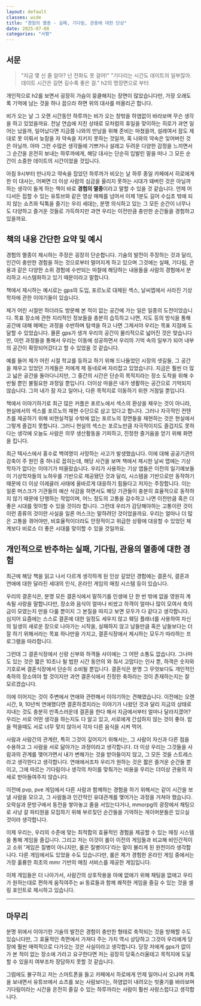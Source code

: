 ```yaml
---
layout: default
classes: wide
title: "경험의 멸종 - 실패, 기다림, 관용에 대한 단상"
date: 2025-07-08
categories: "서평"
---
```


## 서문

> "지금 몇 신 줄 알아? 넌 전화도 못 걸어!"
"기다리는 시간도 데이트의 일부잖아. 데이트 시간은 길면 길수록 좋은 걸."
h2의 명장면으로 부터

개인적으로 h2를 보면서 굉장히 가슴이 뭉클해지는 장면이 많았습니다만, 가장 오래도록
기억에 남는 것을 하나 꼽으라 하면 위의 대사를 떠올리곤 합니다.

비가 오는 날 그 오랜 시간동안 하루까는 비가 오는 창밖을 하염없이 바라보며 무슨 생각을
하고 있었을까요. 전날 연습에 지친 상태로 모처럼의 휴일을 맞이하는 히로가 과연 일어는
났을까, 일어났다면 지금쯤 나와의 만남을 위해 준비는 마쳤을까, 설레여서 잠도 제대로
못 이뤄서 늦잠을 자 약속을 지키지 못하는 것일까, 혹 나와의 약속은 잊어버린 것은 아닐까.
아마 그런 수많은 생각들에 기쁘거나 설레고 두려운 다양한 감정을 느끼면서 그 순간을 온전히
보내는 하루까에게, 해당 대사는 단순히 입발린 말을 떠나 그 모든 순간이 소중한 데이트의
시간이었을 것입니다.

아침 9시부터 만나자고 약속을 잡았던 하루까가 비오는 날 하루 종일 카페에서 히로에게 한
이 대사는, 어쩌면 더 이상 사람의 심금을 울리지 못하는 시대가 돼버린 것은 아닐까하는 생각이
들게 하는 책이 바로 **경험의 멸종**이라고 말할 수 있을 것 같습니다. 언제 어디서든 접할
수 있는 유튜브와 같은 영상 매체를 넘어서 이제 1분도 길어 수십초 밖에 되지 않는 쇼츠와
틱톡을 즐기는 우리 세대는, 분명 의식하고 있는 그 모든 순간이 너무나도 다양하고 즐거운
것들로 가득하지만 과연 우리는 이전만큼 충만한 순간들을 경험하고 있을까요.

## 책의 내용 간단한 요약 및 예시

경험의 멸종이 제시하는 주장은 굉장히 단순합니다. 기술의 발전이 주장하는 것과 달리, 인간이
충만한 경험을 하는 것으로부터 멀어지게 하고 있으며 그것에는 실패, 기다림, 관용과 같은
다양한 소위 경험에 수반되는 마찰에 해당하는 내용들을 사람의 경험에서 분리하고 시스템화하고
있기 때문이라고 말합니다.

책에서 제시하는 예시로는 gps의 도입, 포르노로 대체된 섹스, 날씨앱에서 사라진 기상학자에
관한 이야기들이 있습니다.

제가 어린 시절만 하더라도 방문해 본 적이 없는 공간에 가는 일은 일종의 도전이었습니다.
목표 장소에 관한 지리적인 정보들을 충분히 습득하고 나면, 지도 등의 방식을 통해 공간에
대해 헤메는 과정을 수반하며 탐색을 하고 나면 그제서야 우리는 목표 지점에 도달할 수 있었습니다.
물론 gps가 생겨 우리의 공간이 물리적으로 넓어진 것은 맞습니다만, 이런 과정들을 통해서
우리는 이동에 성공하면서 우리의 기억 속의 일부가 되어 내부의 공간이 확장되어갔다고 할
수 있었을 것 같습니다.

예를 들어 제가 어린 시절 학교를 등하교 하기 위해 드나들었던 시장의 샛길들, 그 공간을
채우고 있었던 가게들은 저에게 제 동네로써 자리잡고 있었습니다. 지금은 훨씬 더 많고
넓은 공간을 돌아다니지만, 그 중간의 시간은 단순히 목적지라는 장소 도착을 위해 수반될 뿐인
불필요한 과정일 뿐입니다. 더이상 마을은 내가 생활하는 공간으로 기억되지 않습니다. 그저
내가 잠 자고 일어나, 다른 목적지로 이동하기 위한 거점일 뿐입니다.

책에서 이야기하기로 최근 많은 커플은 포르노에서 섹스의 환상을 채우는 것이 아니라, 현실에서의
섹스를 포르노의 재현 수단으로 삼고 있다고 합니다. 그러나 자극적인 컨텐츠를 제공하기 위해
비현실적일 수밖에 없는 포르노의 장면들을 재현하는 것은 현실에서 그렇게 즐겁지 못합니다.
그러니 현실의 섹스는 포르노만큼 자극적이지도 즐겁지도 못하다는 생각에 오늘도 사람은
의무 생산활동을 기피하고, 진정한 즐거움을 얻기 위해 화면을 킵니다.

최근 텍사스에서 홍수로 백여명이 사망하는 사고가 발생했습니다. 이에 대해 공공기관의 감축이
주 원인 중 하나로 꼽히는데, 해당 사건을 보며 책에서 제시한 날씨 앱에는 기상학자가 없다는
이야기가 떠올랐습니다. 우리가 사용하는 기상 앱들은 이전의 일기예보들이 기상학자들의 노하우를
기반으로 제공됐던 것과 달리, 시스템을 기반으로만 동작하기 때문에 더 이상 이레귤러 사태에
올바르게 대응하기 힘들다고 저자는 주장합니다. 이는 일론 머스크가 기관들의 예산 삭감을
하면서도 해당 기관들이 충분히 효율적으로 동작하지 않기 때문에 단행하는 작업이며, 어느
정도의 고통을 감수하고 나면 이전만큼 혹은 더 좋은 시대를 맞이할 수 있을 것이라 합니다.
그런데 우리가 감당해야하는 고통이란 것이 이런 종류의 것이란 사실을 일론 머스크는 말하려던
것이었을까요. 우리는 얼마나 더 많은 고통을 겪어야만, 비효율적이더라도 안정적이고 위급한
상황에 대응할 수 있었던 체계보다 비로소 더 좋은 시대를 맞이할 수 있을 것일까요.

## 개인적으로 반추하는 실패, 기다림, 관용의 멸종에 대한 경험

최근에 해당 책을 읽고 나서 다르게 생각하게 된 인상 깊었던 경험에는 결혼식, 결혼과 연애에
대한 달라진 세대의 인식, 온라인 게임의 매칭 시스템 등이 있습니다.

우리의 결혼식은, 분명 모든 결혼식에서 말하기를 인생에 단 한 번 밖에 없을 영원히 계속될
사랑을 말합니다만, 장소와 음식이 얼마나 비쌌고 하객이 얼마나 많이 모여서 축의금이 모였는지
만을 다룰 뿐이지 그 본질을 따지고 보면 모두가 다 같다고 생각합니다. 심지어 요즘에는
스스로 결혼에 대한 일정도 세우지 않고 웨딩 플래너를 사용하여 자신의 일생의 새로운 장으로
나아가는 시작을, 실패하지 않고 남들만큼 혹은 남들보다는 더 잘 하기 위해서라는 목표 하나만을
가지고, 결혼식장에서 제시하는 모두가 따라하는 프로그램을 따라합니다.

그런데 그 결혼식장에서 신랑 신부와 하객들 사이에는 그 어떤 소통도 없습니다. 그나마도
있는 것은 짧은 10초나 될 법한 시간 동안의 와 줘서 고맙다는 인사 뿐, 하객은 숫자와 기호로써
결혼식장에서 단순히 소비될 뿐입니다. 결혼식은 분명 그 무엇보다도 개인적인 축하의 장소여야
할 것이지만 과연 결혼식에서 진정한 축하라는 것이 존재하는지는 잘 모르겠습니다.

이에 이어지는 것이 주변에서 연애와 관련해서 이야기하는 견해였습니다. 이전에는 오랜 시간,
9, 10년씩 연애했다면 결혼하겠지라는 이야기가 나왔던 것과 달리 지금의 상태로 지내는 것도
충분히 만족스러운데 결혼을 한다 해서 지금에서부터 얼마나 달라지겠어? 우리는 서로 어떤
생각을 하는지도 다 알고 있고, 서로에게 간섭하지 않는 것이 좋아. 밥을 먹을때도 서로 너무
맞지 않아서 각자 다른 음식을 시켜 먹어.

사람과 사람간의 관계란, 특히 그것이 깊어지기 위해서는, 그 사람이 자신과 다른 점을 수용하고
그 사람을 서로 닮아가는 과정이라고 생각합니다. 더 이상 우리는 그것들을 사람과의 관계를
맺어가면서 내가 변해가는 것을 받아들이지 않고, 그 모든 것을 스트레스라고 생각한다고 생각합니다.
연애에서조차 우리가 원하는 것은 짧은 즐거운 순간들 뿐이고, 그에 따르는 기다림이나 생각의
차이를 맞춰가는 비용을 우리는 더이상 관용의 자세로 받아들여주지 않습니다.

이전에 pvp, pve 게임에서 다른 사람과 함께하는 경험을 하기 위해서는 같이 시간을 보낼
사람을 모으고, 그 사람들과 인간적인 유대관계를 맺어가는 과정을 거쳐야 했습니다. 오락실과
문방구에서 동전을 쌓아놓고 줄을 서있는다거나, mmorpg의 광장에서 채팅으로 사냥 갈 파티원을
모집하기 위해 부르짖던 순간들을 기억하는 게이머분들은 있으실 것이라 생각합니다.

이제 우리는, 우리의 수준에 맞는 최적합의 효율적인 경험을 제공할 수 있는 매칭 시스템을
통해 게임을 즐깁니다. 그리고 저는 이것이 롤이 이전의 게임들과 비교해 비인간적이고 소위
'게임은 질병이 아니지만, 롤은 질병이다'라는 말이 불리게 된 원천이라 생각합니다. 다른
게임에서도 있었을 수도 있습니다만, 롤은 제가 경험한 온라인 게임 중에서는 가장 훌륭한
최초의 mmr 기반의 매칭 서비스를 제공한 게임입니다.

이제 게임들은 더 나아가서, 사람간의 상호작용을 아예 없애기 위해 채팅을 없애고 우리가
원하는대로 편하게 움직여주는 ai 동료들과 함께 쾌적한 게임을 즐길 수 있는 것을 셀링
포인트로 제시하고 있습니다.

---

## 마무리

분명 위에서 이야기한 기술의 발전은 경험이 충만한 형태로 축적되는 것을 방해할 수도 있습니다만,
그 효율적인 측면에서 가져다 주는 가치 역시 상당하고 그것이 우리에게 당장에 훨씬 매력적으로
다가오는 것은 사실이라고 생각합니다. 당장 저에게 gps가 없이 가 본 적이 없는 장소에 가라고
요구한다면 저는 굉장히 당혹스러울테고 목적지에 도달할 수 있을지 여부조차 장담하지 못할
것 같습니다.

그럼에도 불구하고 저는 스마트폰을 들고 카페에서 하로에게 언제 일어나서 오냐며 카톡을
보내면서 유튜브에서 쇼츠를 보는 사람보다는, 하염없이 내려오는 빗줄기를 바라보며 기다림이라는
시간을 온전히 즐길 수 있는 하루까라는 사람이 훨씬 사랑스럽다고 생각합니다.
